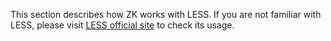 This section describes how ZK works with LESS. If you are not familiar
with LESS, please visit [LESS official site](http://lesscss.org/) to
check its usage.
